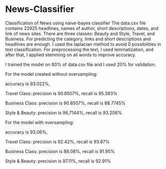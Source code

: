 # News-Classifier
Classification of News using naive-bayes classifier
The data.csv file contains 22925 headlines, names of author, short descriptions, dates, and link of news sites. There are three classes: Beauty and Style, Travel, and Business. For predicting the category, links and short descriptions and headlines are enough. I used the laplacian method to avoid 0 possibilities in text classification. For preprocessing the text, I used lemmatization, and after that, I applied stemming on all words to improve accuracy.

I trained the model on 80% of data.csv file and I used 20% for validation. 

For the model created without oversampling:

accuracy is 93.022%, 

Travel Class: precision is 90.8507%, recall is 95.393%

Business Class: precision is 90.8507%, recall is 88.7745%

Style & Beauty: precision is 96,7144%, recall is 93.206%


For the model with oversampling:


accuracy is 93.06%, 

Travel Class: precision is 92.42%, recall is 93.87%

Business Class: precision is 88.08%, recall is 91.95%

Style & Beauty: precision is 97.11%, recall is 92.91%
